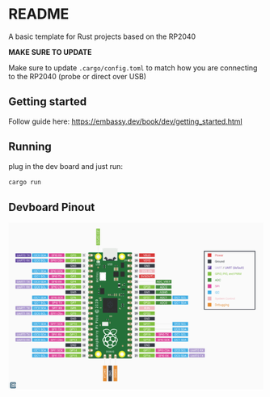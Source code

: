 # README
A basic template for Rust projects based on the RP2040

**MAKE SURE TO UPDATE**

Make sure to update `.cargo/config.toml` to match how you are connecting to the RP2040 (probe or direct over USB)

## Getting started

Follow guide here: https://embassy.dev/book/dev/getting_started.html

## Running 

plug in the dev board and just run:
```bash
cargo run
```

## Devboard Pinout
![Devboard Pinout](docs/pinout.png)